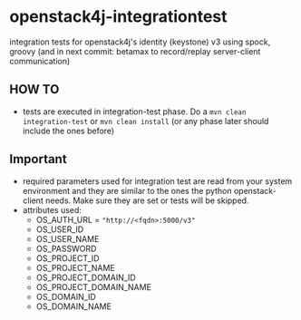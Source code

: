 openstack4j-integrationtest
===========================

integration tests for openstack4j's identity (keystone) v3 using spock, groovy (and in next commit: betamax to record/replay server-client communication)

HOW TO
------
* tests are executed in integration-test phase. Do a ```mvn clean integration-test``` or ```mvn clean install``` (or any phase later should include the ones before)

Important
---------
* required parameters used for integration test are read from your system environment and they are similar to the ones the python openstack-client needs. Make sure they are set or tests will be skipped. 
* attributes used:
	* OS_AUTH_URL = ``` "http://<fqdn>:5000/v3" ```
	* OS_USER_ID
	* OS_USER_NAME
	* OS_PASSWORD
	* OS_PROJECT_ID
	* OS_PROJECT_NAME
	* OS_PROJECT_DOMAIN_ID
	* OS_PROJECT_DOMAIN_NAME
	* OS_DOMAIN_ID
	* OS_DOMAIN_NAME 